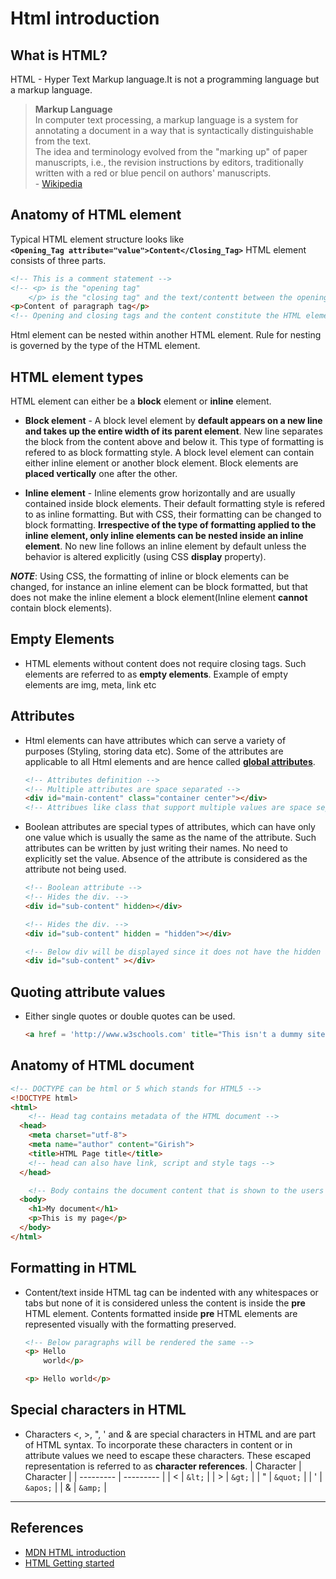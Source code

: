 # Html introduction

## What is HTML?
HTML - Hyper Text Markup language.It is not a programming language but a markup language.  
> **Markup Language**  
    In computer text processing, a markup language is a system for annotating a document in a way that is syntactically distinguishable from the text.  
    The idea and terminology evolved from the "marking up" of paper manuscripts, i.e., the revision instructions by editors, traditionally written with a red or blue pencil on authors' manuscripts.  
    - [Wikipedia](https://en.wikipedia.org/wiki/Markup_language)

## Anatomy of HTML element
Typical HTML element structure looks like  
**`<Opening_Tag attribute="value">Content</Closing_Tag>`**
HTML element consists of three parts.
```HTML
<!-- This is a comment statement -->
<!-- <p> is the "opening tag"
    </p> is the "closing tag" and the text/contentt between the opening and closing tags is the "content". -->
<p>Content of paragraph tag</p>
<!-- Opening and closing tags and the content constitute the HTML element -->
```

Html element can be nested within another HTML element. Rule for nesting is governed by the type of the HTML element.

## HTML element types
HTML element can either be a **block** element or **inline** element.

* **Block element** - A block level element by **default appears on a new line and takes up the entire width of its parent element**. New line separates the block from the content above and below it. This type of formatting is refered to as block formatting style. A block level element can contain either inline element or another block element. Block elements are **placed vertically** one after the other.

* **Inline element** - Inline elements grow horizontally and are usually contained inside block elements. Their default formatting style is refered to as inline formatting. But with CSS, their formatting can be changed to block formatting. **Irrespective of the type of formatting applied to the inline element, only inline elements can be nested inside an inline element**. No new line follows an inline element by default unless the behavior is altered explicitly (using CSS **display** property).

**_NOTE_**: Using CSS, the formatting of inline or block elements can be changed, for instance an inline element can be block formatted, but that does not make the inline element a block element(Inline element **cannot** contain block elements). 

## Empty Elements
* HTML elements without content does not require closing tags. Such elements are referred to as **empty elements**. Example of empty elements are img, meta, link etc

## Attributes
* Html elements can have attributes which can serve a variety of purposes (Styling, storing data etc). Some of the attributes are applicable to all Html elements and are hence called [**global attributes**](../../html_global_attributes.md).
  ```HTML
  <!-- Attributes definition -->
  <!-- Multiple attributes are space separated -->
  <div id="main-content" class="container center"></div>
  <!-- Attribues like class that support multiple values are space separated by space -->
  ```

* Boolean attributes are special types of attributes, which can have only one value which is usually the same as the name of the attribute. Such attributes can be written by just writing their names. No need to explicitly set the value. Absence of the attribute is considered as the attribute not being used.
  ```HTML
  <!-- Boolean attribute -->
  <!-- Hides the div. -->
  <div id="sub-content" hidden></div>

  <!-- Hides the div. -->
  <div id="sub-content" hidden = "hidden"></div>

  <!-- Below div will be displayed since it does not have the hidden attribute-->
  <div id="sub-content" ></div>
  ```

## Quoting attribute values
* Either single quotes or double quotes can be used.
  ```HTML
  <a href = 'http://www.w3schools.com' title="This isn't a dummy site"> W3Schools </a>

  ```

## Anatomy of HTML document
```HTML 
<!-- DOCTYPE can be html or 5 which stands for HTML5 -->
<!DOCTYPE html>
<html>
    <!-- Head tag contains metadata of the HTML document -->
  <head>
    <meta charset="utf-8">
    <meta name="author" content="Girish">
    <title>HTML Page title</title>
    <!-- head can also have link, script and style tags -->
  </head>

    <!-- Body contains the document content that is shown to the users -->
  <body>
    <h1>My document</h1>
    <p>This is my page</p>
  </body>
</html>
```

## Formatting in HTML
* Content/text inside HTML tag can be indented with any whitespaces or tabs but none of it is considered unless the content is inside the **pre** HTML element. Contents formatted inside **pre** HTML elements are represented visually with the formatting preserved.
  ```HTML
  <!-- Below paragraphs will be rendered the same -->
  <p> Hello 
      world</p>
  
  <p> Hello world</p>
  ```

## Special characters in HTML
* Characters <, >, ", ' and & are special characters in HTML and are part of HTML syntax. To incorporate these characters in content or in attribute values we need to escape these characters. These escaped representation is referred to as **character references**.
  | Character | Character |
  | --------- | --------- |
  | <         | `&lt;`    |
  | >         | `&gt;`    |
  | "         | `&quot;`  |
  | '         | `&apos;`  |
  | &         | `&amp;`   |

---

## References
* [MDN HTML introduction](https://developer.mozilla.org/en-US/docs/Learn/HTML/Introduction_to_HTML)
* [HTML Getting started](https://developer.mozilla.org/en-US/docs/Learn/HTML/Introduction_to_HTML/Getting_started)